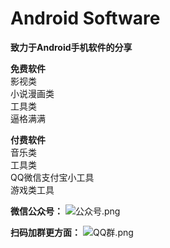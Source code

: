# Android Software
**致力于Android手机软件的分享**

**免费软件**  
  影视类  
  小说漫画类  
  工具类  
  逼格满满  

**付费软件**  
  音乐类  
  工具类  
  QQ微信支付宝小工具  
  游戏类工具  

**微信公众号：**
![公众号.png](https://i.loli.net/2021/05/24/3NuK1YItOV4sEme.png)

**扫码加群更方面：**
![QQ群.png](https://i.loli.net/2021/05/24/83yqzMjvCHD4EoK.png)
